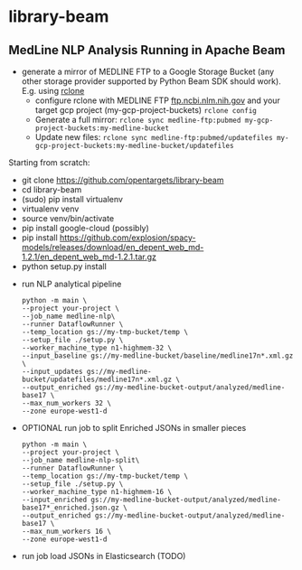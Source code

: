 # library-beam
MedLine NLP Analysis Running in Apache Beam
--------------------------------------------

* generate a mirror of MEDLINE FTP to a Google Storage Bucket (any other storage provider supported by Python Beam SDK
should work). E.g. using [rclone](https://rclone.org/)
  - configure rclone with MEDLINE FTP [ftp.ncbi.nlm.nih.gov](ftp://ftp.ncbi.nlm.nih.gov) and your target gcp project (my-gcp-project-buckets)
    `rclone config`
  - Generate a full mirror:
    `rclone sync medline-ftp:pubmed my-gcp-project-buckets:my-medline-bucket`
  - Update new files:
    `rclone sync medline-ftp:pubmed/updatefiles my-gcp-project-buckets:my-medline-bucket/updatefiles`


Starting from scratch:
- git clone https://github.com/opentargets/library-beam
- cd library-beam
- (sudo) pip install virtualenv
- virtualenv venv
- source venv/bin/activate
- pip install google-cloud (possibly)
- pip install https://github.com/explosion/spacy-models/releases/download/en_depent_web_md-1.2.1/en_depent_web_md-1.2.1.tar.gz
- python setup.py install


* run NLP analytical pipeline
  ```
  python -m main \
  --project your-project \
  --job_name medline-nlp\
  --runner DataflowRunner \
  --temp_location gs://my-tmp-bucket/temp \
  --setup_file ./setup.py \
  --worker_machine_type n1-highmem-32 \
  --input_baseline gs://my-medline-bucket/baseline/medline17n*.xml.gz \
  --input_updates gs://my-medline-bucket/updatefiles/medline17n*.xml.gz \
  --output_enriched gs://my-medline-bucket-output/analyzed/medline-base17 \
  --max_num_workers 32 \
  --zone europe-west1-d
  ```
* OPTIONAL run job to split Enriched JSONs in smaller pieces
  ```
  python -m main \
  --project your-project \
  --job_name medline-nlp-split\
  --runner DataflowRunner \
  --temp_location gs://my-tmp-bucket/temp \
  --setup_file ./setup.py \
  --worker_machine_type n1-highmem-16 \
  --input_enriched gs://my-medline-bucket-output/analyzed/medline-base17*_enriched.json.gz \
  --output_enriched gs://my-medline-bucket-output/analyzed/medline-base17 \
  --max_num_workers 16 \
  --zone europe-west1-d
  ```

* run job load JSONs in Elasticsearch (TODO)
